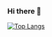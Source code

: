 ### Hi there 👋

[![Top Langs](https://github-readme-stats.vercel.app/api/top-langs/?username=jojointh&layout=compact)](https://github.com/anuraghazra/github-readme-stats)

<!--
**jojointh/jojointh** is a ✨ _special_ ✨ repository because its `README.md` (this file) appears on your GitHub profile.

Here are some ideas to get you started:

- 🔭 I’m currently working on ...
- 🌱 I’m currently learning ...
- 👯 I’m looking to collaborate on ...
- 🤔 I’m looking for help with ...
- 💬 Ask me about ...
- 📫 How to reach me: ...
- 😄 Pronouns: ...
- ⚡ Fun fact: ...
-->
